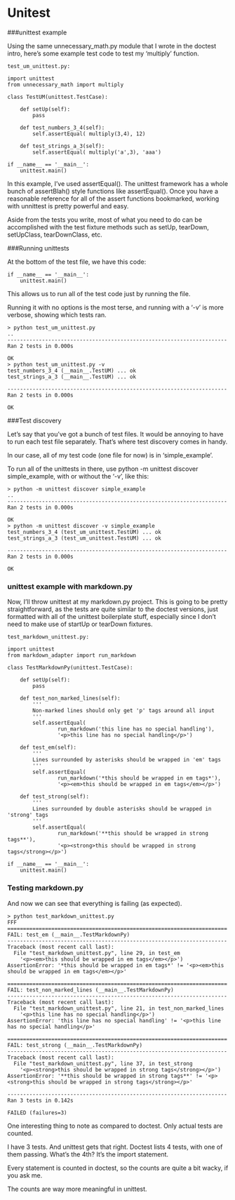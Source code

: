 # Unitest

###unittest example

Using the same unnecessary_math.py module that I wrote in the
doctest intro, here’s some example test
code to test my ‘multiply’ function.
```
test_um_unittest.py:
```
```
import unittest
from unnecessary_math import multiply
 
class TestUM(unittest.TestCase):
 
    def setUp(self):
        pass
 
    def test_numbers_3_4(self):
        self.assertEqual( multiply(3,4), 12)
 
    def test_strings_a_3(self):
        self.assertEqual( multiply('a',3), 'aaa')
 
if __name__ == '__main__':
    unittest.main()
```

In this example, I’ve used assertEqual(). The unittest framework has a whole bunch of assertBlah() style functions like assertEqual(). Once you have a reasonable reference for all of the assert functions bookmarked, working with unnittest is pretty powerful and easy.

Aside from the tests you write, most of what you need to do can be accomplished with the test fixture methods such as setUp, tearDown, setUpClass, tearDownClass, etc.

###Running unittests

At the bottom of the test file, we have this code:

```
if __name__ == '__main__':
    unittest.main()
```

This allows us to run all of the test code just by running the file.

Running it with no options is the most terse, and running with a ‘-v’ is more verbose, showing which tests
ran.

```
> python test_um_unittest.py
..
----------------------------------------------------------------------
Ran 2 tests in 0.000s
 
OK
> python test_um_unittest.py -v
test_numbers_3_4 (__main__.TestUM) ... ok
test_strings_a_3 (__main__.TestUM) ... ok
 
----------------------------------------------------------------------
Ran 2 tests in 0.000s
 
OK
```

###Test discovery

Let’s say that you’ve got a bunch of test files. It would be annoying to have to run each test file separately. That’s where test discovery comes in handy.

In our case, all of my test code (one file for now) is in ‘simple_example’.

To run all of the unittests in there, use python -m unittest discover simple_example, with or without the ‘-v’, like this:
```
> python -m unittest discover simple_example
..
----------------------------------------------------------------------
Ran 2 tests in 0.000s
 
OK
> python -m unittest discover -v simple_example
test_numbers_3_4 (test_um_unittest.TestUM) ... ok
test_strings_a_3 (test_um_unittest.TestUM) ... ok
 
----------------------------------------------------------------------
Ran 2 tests in 0.000s
 
OK
``` 

### unittest example with markdown.py

Now, I’ll throw unittest at my markdown.py project.
This is going to be pretty straightforward, as the tests are quite similar to the doctest versions, just formatted with all of the unittest boilerplate stuff, especially since I don’t need to make use of startUp or tearDown fixtures.
```
test_markdown_unittest.py:
```

``` 
import unittest
from markdown_adapter import run_markdown
 
class TestMarkdownPy(unittest.TestCase):
 
    def setUp(self):
        pass
 
    def test_non_marked_lines(self):
        '''
        Non-marked lines should only get 'p' tags around all input
        '''
        self.assertEqual(
                run_markdown('this line has no special handling'),
                '<p>this line has no special handling</p>')
 
    def test_em(self):
        '''
        Lines surrounded by asterisks should be wrapped in 'em' tags
        '''
        self.assertEqual(
                run_markdown('*this should be wrapped in em tags*'),
                '<p><em>this should be wrapped in em tags</em></p>')
 
    def test_strong(self):
        '''
        Lines surrounded by double asterisks should be wrapped in 'strong' tags
        '''
        self.assertEqual(
                run_markdown('**this should be wrapped in strong tags**'),
                '<p><strong>this should be wrapped in strong tags</strong></p>')
 
if __name__ == '__main__':
    unittest.main()

```

### Testing markdown.py

And now we can see that everything is failing (as expected).

``` 
> python test_markdown_unittest.py
FFF
======================================================================
FAIL: test_em (__main__.TestMarkdownPy)
----------------------------------------------------------------------
Traceback (most recent call last):
  File "test_markdown_unittest.py", line 29, in test_em
    '<p><em>this should be wrapped in em tags</em></p>')
AssertionError: '*this should be wrapped in em tags*' != '<p><em>this should be wrapped in em tags</em></p>'
 
======================================================================
FAIL: test_non_marked_lines (__main__.TestMarkdownPy)
----------------------------------------------------------------------
Traceback (most recent call last):
  File "test_markdown_unittest.py", line 21, in test_non_marked_lines
    '<p>this line has no special handling</p>')
AssertionError: 'this line has no special handling' != '<p>this line has no special handling</p>'
 
======================================================================
FAIL: test_strong (__main__.TestMarkdownPy)
----------------------------------------------------------------------
Traceback (most recent call last):
  File "test_markdown_unittest.py", line 37, in test_strong
    '<p><strong>this should be wrapped in strong tags</strong></p>')
AssertionError: '**this should be wrapped in strong tags**' != '<p><strong>this should be wrapped in strong tags</strong></p>'
 
----------------------------------------------------------------------
Ran 3 tests in 0.142s
 
FAILED (failures=3)
```

One interesting thing to note as compared to doctest. Only actual tests are counted.

I have 3 tests. And unittest gets that right.
Doctest lists 4 tests, with one of them passing. What’s the 4th? It’s the import statement.

Every statement is counted in doctest, so the counts are quite a bit wacky, if you ask me.

The counts are way more meaningful in unittest.